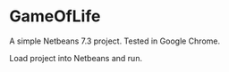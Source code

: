 GameOfLife
==========

A simple Netbeans 7.3 project. Tested in Google Chrome.

Load project into Netbeans and run.
